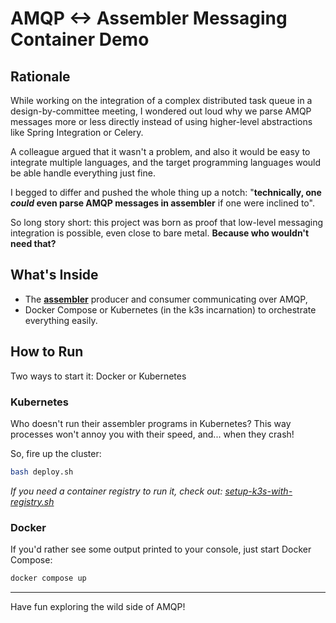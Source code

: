 # AMQP <-> Assembler Messaging Container Demo

## Rationale

While working on the integration of a complex distributed task queue in a design-by-committee meeting, I wondered out loud why we parse AMQP messages more or less directly instead of using higher-level abstractions like Spring Integration or Celery.

A colleague argued that it wasn't a problem, and also it would be easy to integrate multiple languages, and the target programming languages would be able handle everything just fine.

I begged to differ and pushed the whole thing up a notch: "**technically, one *could* even parse AMQP messages in assembler** if one were inclined to".

So long story short: this project was born as proof that low-level messaging integration is possible, even close to bare metal. **Because who wouldn't need that?**

## What's Inside

- The **[assembler](./amqp.asm)** producer and consumer communicating over AMQP,
- Docker Compose or Kubernetes (in the k3s incarnation) to orchestrate everything easily.

## How to Run

Two ways to start it: Docker or Kubernetes

### Kubernetes

Who doesn't run their assembler programs in Kubernetes? This way processes won't annoy you with their speed, and... when they crash!

So, fire up the cluster:

```bash
bash deploy.sh
```

*If you need a container registry to run it, check out: [setup-k3s-with-registry.sh](./setup-k3s-with-registry.sh)*

### Docker

If you'd rather see some output printed to your console, just start Docker Compose:

```bash
docker compose up
```

---

Have fun exploring the wild side of AMQP!
